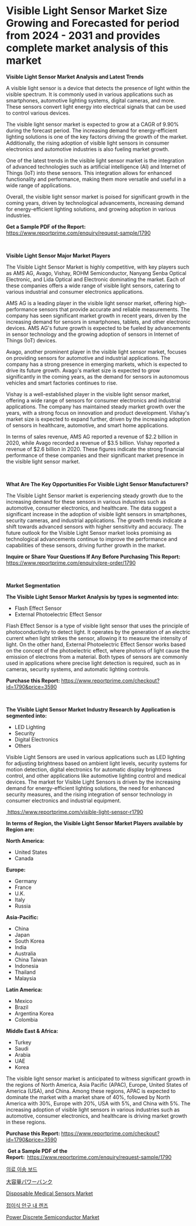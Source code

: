 <p><h1>Visible Light Sensor Market Size Growing and Forecasted for period from 2024 - 2031 and provides complete market analysis of this market</h1></p><p><strong>Visible Light Sensor Market Analysis and Latest Trends</strong></p>
<p><p>A visible light sensor is a device that detects the presence of light within the visible spectrum. It is commonly used in various applications such as smartphones, automotive lighting systems, digital cameras, and more. These sensors convert light energy into electrical signals that can be used to control various devices.</p><p>The visible light sensor market is expected to grow at a CAGR of 9.90% during the forecast period. The increasing demand for energy-efficient lighting solutions is one of the key factors driving the growth of the market. Additionally, the rising adoption of visible light sensors in consumer electronics and automotive industries is also fueling market growth.</p><p>One of the latest trends in the visible light sensor market is the integration of advanced technologies such as artificial intelligence (AI) and Internet of Things (IoT) into these sensors. This integration allows for enhanced functionality and performance, making them more versatile and useful in a wide range of applications.</p><p>Overall, the visible light sensor market is poised for significant growth in the coming years, driven by technological advancements, increasing demand for energy-efficient lighting solutions, and growing adoption in various industries.</p></p>
<p><strong>Get a Sample PDF of the Report:&nbsp;</strong> <a href="https://www.reportprime.com/enquiry/request-sample/1790">https://www.reportprime.com/enquiry/request-sample/1790</a></p>
<p>&nbsp;</p>
<p><strong>Visible Light Sensor Major Market Players</strong></p>
<p><p>The Visible Light Sensor Market is highly competitive, with key players such as AMS AG, Avago, Vishay, ROHM Semiconductor, Nanyang Senba Optical Electronic, and Lida Optical and Electronic dominating the market. Each of these companies offers a wide range of visible light sensors, catering to various industrial and consumer electronics applications.</p><p>AMS AG is a leading player in the visible light sensor market, offering high-performance sensors that provide accurate and reliable measurements. The company has seen significant market growth in recent years, driven by the increasing demand for sensors in smartphones, tablets, and other electronic devices. AMS AG's future growth is expected to be fueled by advancements in sensor technology and the growing adoption of sensors in Internet of Things (IoT) devices.</p><p>Avago, another prominent player in the visible light sensor market, focuses on providing sensors for automotive and industrial applications. The company has a strong presence in emerging markets, which is expected to drive its future growth. Avago's market size is expected to grow significantly in the coming years, as the demand for sensors in autonomous vehicles and smart factories continues to rise.</p><p>Vishay is a well-established player in the visible light sensor market, offering a wide range of sensors for consumer electronics and industrial applications. The company has maintained steady market growth over the years, with a strong focus on innovation and product development. Vishay's market size is expected to expand further, driven by the increasing adoption of sensors in healthcare, automotive, and smart home applications.</p><p>In terms of sales revenue, AMS AG reported a revenue of $2.2 billion in 2020, while Avago recorded a revenue of $3.5 billion. Vishay reported a revenue of $2.6 billion in 2020. These figures indicate the strong financial performance of these companies and their significant market presence in the visible light sensor market.</p></p>
<p>&nbsp;</p>
<p><strong>What Are The Key Opportunities For Visible Light Sensor Manufacturers?</strong></p>
<p><p>The Visible Light Sensor market is experiencing steady growth due to the increasing demand for these sensors in various industries such as automotive, consumer electronics, and healthcare. The data suggest a significant increase in the adoption of visible light sensors in smartphones, security cameras, and industrial applications. The growth trends indicate a shift towards advanced sensors with higher sensitivity and accuracy. The future outlook for the Visible Light Sensor market looks promising as technological advancements continue to improve the performance and capabilities of these sensors, driving further growth in the market.</p></p>
<p><strong>Inquire or Share Your Questions If Any Before Purchasing This Report:</strong> <a href="https://www.reportprime.com/enquiry/pre-order/1790">https://www.reportprime.com/enquiry/pre-order/1790</a></p>
<p>&nbsp;</p>
<p><strong>Market Segmentation</strong></p>
<p><strong>The Visible Light Sensor Market Analysis by types is segmented into:</strong></p>
<p><ul><li>Flash Effect Sensor</li><li>External Photoelectric Effect Sensor</li></ul></p>
<p><p>Flash Effect Sensor is a type of visible light sensor that uses the principle of photoconductivity to detect light. It operates by the generation of an electric current when light strikes the sensor, allowing it to measure the intensity of light. On the other hand, External Photoelectric Effect Sensor works based on the concept of the photoelectric effect, where photons of light cause the emission of electrons from a material. Both types of sensors are commonly used in applications where precise light detection is required, such as in cameras, security systems, and automatic lighting controls.</p></p>
<p><strong>Purchase this Report:&nbsp;</strong><a href="https://www.reportprime.com/checkout?id=1790&price=3590">https://www.reportprime.com/checkout?id=1790&price=3590</a></p>
<p>&nbsp;</p>
<p><strong>The Visible Light Sensor Market Industry Research by Application is segmented into:</strong></p>
<p><ul><li>LED Lighting</li><li>Security</li><li>Digital Electronics</li><li>Others</li></ul></p>
<p><p>Visible Light Sensors are used in various applications such as LED lighting for adjusting brightness based on ambient light levels, security systems for motion detection, digital electronics for automatic display brightness control, and other applications like automotive lighting control and medical devices. The market for Visible Light Sensors is driven by the increasing demand for energy-efficient lighting solutions, the need for enhanced security measures, and the rising integration of sensor technology in consumer electronics and industrial equipment.</p></p>
<p><a href="https://www.reportprime.com/visible-light-sensor-r1790">&nbsp;https://www.reportprime.com/visible-light-sensor-r1790</a></p>
<p><strong>In terms of Region, the Visible Light Sensor Market Players available by Region are:</strong></p>
<p>
    <p> <strong> North America: </strong>
        <ul>
            <li>United States</li>
            <li>Canada</li>
        </ul>
        </p> 
    <p> <strong> Europe: </strong>
        <ul>
            <li>Germany</li>
            <li>France</li>
            <li>U.K.</li>
            <li>Italy</li>
            <li>Russia</li>
        </ul>
        </p> 
    <p> <strong> Asia-Pacific: </strong>
        <ul>
            <li>China</li>
            <li>Japan</li>
            <li>South Korea</li>
            <li>India</li>
            <li>Australia</li>
            <li>China Taiwan</li>
            <li>Indonesia</li>
            <li>Thailand</li>
            <li>Malaysia</li>
        </ul>
        </p> 
    <p> <strong> Latin America: </strong>
        <ul>
            <li>Mexico</li>
            <li>Brazil</li>
            <li>Argentina Korea</li>
            <li>Colombia</li>
        </ul>
        </p> 
    <p> <strong> Middle East & Africa: </strong>
        <ul>
            <li>Turkey</li>
            <li>Saudi</li>
            <li>Arabia</li>
            <li>UAE</li>
            <li>Korea</li>
        </ul>
    </p>
    </p>
<p><p>The visible light sensor market is anticipated to witness significant growth in the regions of North America, Asia Pacific (APAC), Europe, United States of America (USA), and China. Among these regions, APAC is expected to dominate the market with a market share of 40%, followed by North America with 30%, Europe with 20%, USA with 5%, and China with 5%. The increasing adoption of visible light sensors in various industries such as automotive, consumer electronics, and healthcare is driving market growth in these regions.</p></p>
<p><strong>Purchase this Report: </strong><a href="https://www.reportprime.com/checkout?id=1790&price=3590">https://www.reportprime.com/checkout?id=1790&price=3590</a></p>
<p>&nbsp;<strong>Get a Sample PDF of the Report:&nbsp;&nbsp;</strong><a href="https://www.reportprime.com/enquiry/request-sample/1790">https://www.reportprime.com/enquiry/request-sample/1790</a></p>
<p><strong></strong></p>
<p><p><a href="https://medium.com/@birdieynch/%EA%B8%80%EB%A1%9C%EB%B2%8C-%EC%9D%98%EB%A3%8C-%EC%A0%84%EC%86%A1-%EB%B3%B4%EB%93%9C-%EC%8B%9C%EC%9E%A5-%EA%B7%9C%EB%AA%A8-%EB%B0%8F-%EC%A0%90%EC%9C%A0%EC%9C%A8-%EB%B6%84%EC%84%9D-%EC%A0%9C%ED%92%88-%EC%9C%A0%ED%98%95-%EC%9D%91%EC%9A%A9-%EB%B6%84%EC%95%BC-%EC%A7%80%EC%97%AD%EB%B3%84-%EC%98%88%EC%B8%A1-2024-2031-9e0de1b133d5">의료 이송 보드</a></p><p><a href="https://medium.com/@lilliegrant1999/%E3%83%8F%E3%82%A4%E3%82%AD%E3%83%A3%E3%83%91%E3%82%B7%E3%83%86%E3%82%A3%E3%81%AE%E3%83%A2%E3%83%90%E3%82%A4%E3%83%AB%E3%83%90%E3%83%83%E3%83%86%E3%83%AA%E3%83%BC%E5%B8%82%E5%A0%B4%E8%A6%8F%E6%A8%A1%E3%81%AF-%E5%B9%B4%E7%8E%8712-9-%E3%81%A7%E6%88%90%E9%95%B7%E3%81%97%E3%81%A6%E3%81%8A%E3%82%8A-%E3%81%93%E3%81%AE%E3%83%AC%E3%83%9D%E3%83%BC%E3%83%88%E3%81%AF%E3%82%BF%E3%82%A4%E3%83%97-%E3%82%A2%E3%83%97%E3%83%AA%E3%82%B1%E3%83%BC%E3%82%B7%E3%83%A7%E3%83%B3-%E6%88%90%E9%95%B7-%E3%81%8A%E3%82%88%E3%81%B32024%E5%B9%B4%E3%81%8B%E3%82%892031%E5%B9%B4%E3%81%BE%E3%81%A7%E3%81%AE%E4%BA%88%E6%B8%AC%E3%81%AB%E3%81%A4%E3%81%84%E3%81%A6%E5%88%86%E6%9E%90%E3%81%97%E3%81%A6%E3%81%84%E3%81%BE%E3%81%99-d1820eb7b18b">大容量パワーバンク</a></p><p><a href="https://issuu.com/reportprime-2/docs/disposable-medical-sensors-market-size-2030.pptx">Disposable Medical Sensors Market</a></p><p><a href="https://github.com/amuji413411/Market-Research-Report-List-1/blob/main/685264122271.md">접이식 안구 내 렌즈</a></p><p><a href="https://github.com/fiixsa/Market-Research-Report-List-3/blob/main/power-discrete-semiconductor-market.md">Power Discrete Semiconductor Market</a></p></p>